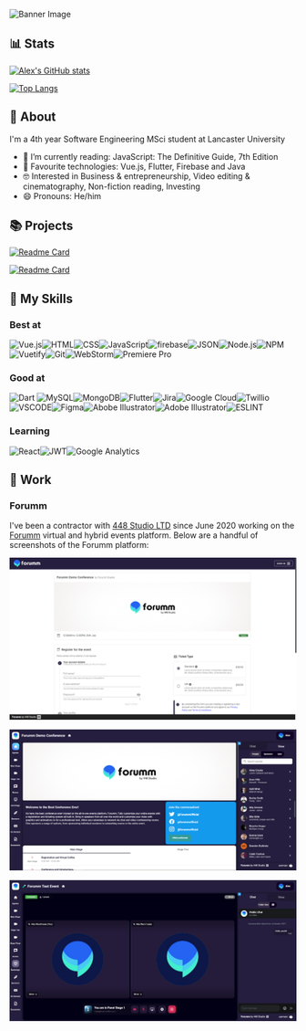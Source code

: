 ![Banner Image](https://raw.githubusercontent.com/alex-woodhouse/alex-woodhouse/main/images/banner.gif)

## 📊 Stats
[![Alex's GitHub stats](https://github-readme-stats.vercel.app/api?username=alex-woodhouse&count_private=true&theme=radical&hide=stars,prs,issues,contribs)](https://github.com/alex-woodhouse/github-readme-stats)

[![Top Langs](https://github-readme-stats.vercel.app/api/top-langs/?username=alex-woodhouse&theme=radical)](https://github.com/alex-woodhouse/github-readme-stats)

## 🧑 About
I'm a 4th year Software Engineering MSci student at Lancaster University
* 📖 I’m currently reading: JavaScript: The Definitive Guide, 7th Edition
* 🧪 Favourite technologies: Vue.js, Flutter, Firebase and Java
* 🤓 Interested in Business & entrepreneurship, Video editing & cinematography, Non-fiction reading, Investing
* 😄 Pronouns: He/him

## 📚 Projects
[![Readme Card](https://github-readme-stats.vercel.app/api/pin/?username=alex-woodhouse&repo=portfolio-site&theme=radical)](https://github.com/alex-woodhouse/portfolio-site)

[![Readme Card](https://github-readme-stats.vercel.app/api/pin/?username=alex-woodhouse&repo=campus-bites-vue&theme=radical)](https://github.com/alex-woodhouse/campus-bites-vue)

## 🌟 My Skills
### Best at
![Vue.js](https://img.shields.io/badge/Vue.js-35495E?style=for-the-badge&logo=vuedotjs&logoColor=4FC08D)![HTML](https://img.shields.io/badge/HTML5-E34F26?style=for-the-badge&logo=html5&logoColor=white)![CSS](https://img.shields.io/badge/CSS3-1572B6?style=for-the-badge&logo=css3&logoColor=white)![JavaScript](https://img.shields.io/badge/JavaScript-323330?style=for-the-badge&logo=javascript&logoColor=F7DF1E)![firebase](https://img.shields.io/badge/firebase-ffca28?style=for-the-badge&logo=firebase&logoColor=black)![JSON](https://img.shields.io/badge/json-5E5C5C?style=for-the-badge&logo=json&logoColor=white)![Node.js](https://img.shields.io/badge/Node.js-339933?style=for-the-badge&logo=nodedotjs&logoColor=white)![NPM](	https://img.shields.io/badge/npm-CB3837?style=for-the-badge&logo=npm&logoColor=white)![Vuetify](https://img.shields.io/badge/Vuetify-1867C0?style=for-the-badge&logo=vuetify&logoColor=white)![Git](https://img.shields.io/badge/Git-F05032?style=for-the-badge&logo=git&logoColor=white)![WebStorm](https://img.shields.io/badge/WebStorm-000000?style=for-the-badge&logo=WebStorm&logoColor=white)![Premiere Pro](https://img.shields.io/badge/Adobe-Premiere%20Pro-9999FF?style=for-the-badge&logo=Adobe-Premiere%20Pro&labelColor=2f2f5b&logoWidth=15)

### Good at
![Dart](https://img.shields.io/badge/Dart-0175C2?style=for-the-badge&logo=dart&logoColor=white)
![MySQL](https://img.shields.io/badge/MySQL-00000F?style=for-the-badge&logo=mysql&logoColor=white)![MongoDB](https://img.shields.io/badge/MongoDB-4EA94B?style=for-the-badge&logo=mongodb&logoColor=white)![Flutter](https://img.shields.io/badge/Flutter-02569B?style=for-the-badge&logo=flutter&logoColor=white)![Jira](https://img.shields.io/badge/Jira-0052CC?style=for-the-badge&logo=Jira&logoColor=white)![Google Cloud](	https://img.shields.io/badge/Google_Cloud-4285F4?style=for-the-badge&logo=google-cloud&logoColor=white)![Twillio](https://img.shields.io/badge/Twilio-F22F46?style=for-the-badge&logo=Twilio&logoColor=white)![VSCODE](https://img.shields.io/badge/Visual_Studio_Code-0078D4?style=for-the-badge&logo=visual%20studio%20code&logoColor=white)![Figma](https://img.shields.io/badge/Figma-F24E1E?style=for-the-badge&logo=figma&logoColor=white)![Abobe Illustrator](https://img.shields.io/badge/Adobe-Photoshop-31A8FF?style=for-the-badge&logo=Adobe-Photoshop&labelColor=0a446b&logoWidth=15)![Adobe Illustrator](https://img.shields.io/badge/Adobe%20XD-470137?style=for-the-badge&logo=Adobe%20XD&logoColor=#FF61F6)![ESLINT](https://img.shields.io/badge/eslint-3A33D1?style=for-the-badge&logo=eslint&logoColor=white)

### Learning
![React](https://img.shields.io/badge/React-20232A?style=for-the-badge&logo=react&logoColor=61DAFB)![JWT](https://img.shields.io/badge/JWT-000000?style=for-the-badge&logo=JSON%20web%20tokens&logoColor=white)![Google Analytics](https://img.shields.io/badge/Google%20Analytics-E37400?style=for-the-badge&logo=google%20analytics&logoColor=white)

## 🏢 Work
### Forumm
I've been a contractor with [448 Studio LTD](https://www.448.studio/) since June 2020 working on the [Forumm](https://www.forumm.events/) virtual and hybrid events platform. Below are a handful of screenshots of the Forumm platform:

![Forumm Registration](https://github.com/alex-woodhouse/alex-woodhouse/blob/main/images/forumm-event-registration.png)

![Forumm App](https://github.com/alex-woodhouse/alex-woodhouse/blob/main/images/forumm-event-app.png)

![Forumm Vonage](https://github.com/alex-woodhouse/alex-woodhouse/blob/main/images/forumm-event-vonage.png)
